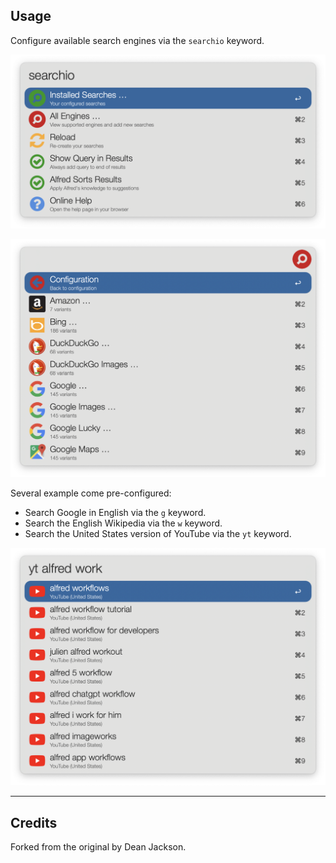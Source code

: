 ## Usage

Configure available search engines via the `searchio` keyword.

![Main Settings and Help menu](images/settings.png)

![Other Engines menu](images/other-engines.png)

Several example come pre-configured:

* Search Google in English via the `g` keyword.
* Search the English Wikipedia via the `w` keyword.
* Search the United States version of YouTube via the `yt` keyword.

![YouTube Example search](images/youtube-example.png)

---

## Credits

Forked from the original by Dean Jackson.
